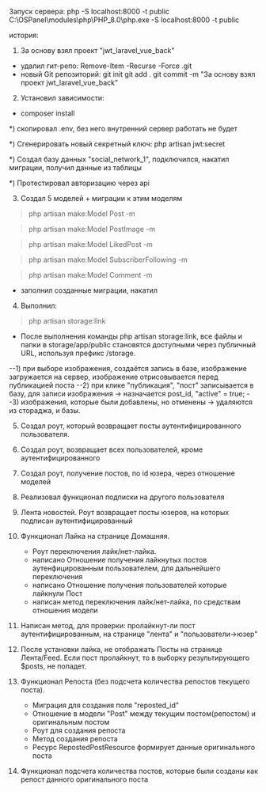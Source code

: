 Запуск сервера: 
php -S localhost:8000 -t public
C:\OSPanel\modules\php\PHP_8.0\php.exe -S localhost:8000 -t public

история:

1. За основу взял проект "jwt_laravel_vue_back"
- удалил гит-репо:
  Remove-Item -Recurse -Force .git
- новый Git репозиторий:
  git init
git add .
git commit -m "За основу взял проект jwt_laravel_vue_back"

2. Установил зависимости:
- composer install

*) скопировал .env, без него внутренний сервер работать не будет

*) Сгенерировать новый секретный ключ:
php artisan jwt:secret 

*) Создал базу данных "social_network_1", подключился, накатил миграции, получил данные из таблицы

*) Протестировал авторизацию через api

3. Создал 5 моделей + миграции к этим моделям
>php artisan make:Model Post -m
 
>php artisan make:Model PostImage -m

>php artisan make:Model LikedPost -m

>php artisan make:Model SubscriberFollowing -m

>php artisan make:Model Comment -m

+ заполнил созданные миграции, накатил

4. Выполнил:
> php artisan storage:link

- После выполнения команды php artisan storage:link,
все файлы и папки в storage/app/public становятся доступными через публичный URL,
используя префикс /storage.

--1) при выборе изображения, создаётся запись в базе, изображение загружается на сервер,
изображение отрисовывается перед публикацией поста
--2) при клике "публикация", "пост" записывается в базу, 
для записи изображения -> назначается post_id, "active" = true;
--3) изображения, которые были добавлены, но отменены -> удаляются из стораджа, и базы.

5. Создал роут, который возвращает посты аутентифицированного пользователя.

6. Создал роут, возвращает всех пользователей, кроме аутентифицированного

7. Создал роут, получение постов, по id юзера, через отношение моделей

8. Реализовал функционал подписки на другого пользователя

9. Лента новостей. Роут возвращает посты юзеров, на которых подписан аутентифицированный

10. Функционал Лайка на странице Домашняя.
    - Роут переключения лайк/нет-лайка.
    - написано Отношение получения лайкнутых постов аутенфицированным пользователем, для дальнейшего переключения
    - написано Отношение получения пользователей которые лайкнули Пост
    - написан метод переключения лайк/нет-лайка, по средствам отношения модели

11. Написан метод, для проверки: пролайкнут-ли пост аутентифицированным, на странице "лента" и "пользователи->юзер"

12. После установки лайка, не отображать Посты на странице Лента/Feed. Если пост пролайкнут, то в выборку результирующего $posts, не попадет.

13. Функционал Репоста (без подсчета количества репостов текущего поста).
    - Миграция для создания поля "reposted_id"
    - Отношение в модели "Post" между текущим постом(репостом) и оригинальным постом
    - Роут для создания репоста
    - Метод создания репоста
    - Ресурс RepostedPostResource формирует данные оригинального поста
    
14. Функционал подсчета количества постов, которые были созданы как репост данного оригинального поста
